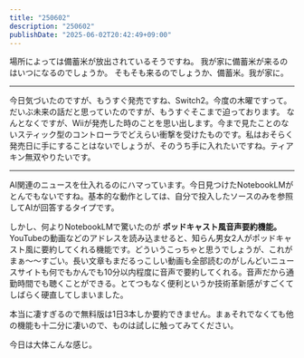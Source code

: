 ```yaml
---
title: "250602"
description: "250602"
publishDate: "2025-06-02T20:42:49+09:00"
---
```

場所によっては備蓄米が放出されているそうですね。
我が家に備蓄米が来るのはいつになるのでしょうか。
そもそも来るのでしょうか、備蓄米。我が家に。

---

今日気づいたのですが、もうすぐ発売ですね、Switch2。今度の木曜ですって。
だいぶ未来の話だと思っていたのですが、もうすぐそこまで迫っております。
なんとなくですが、Wiiが発売した時のことを思い出します。今まで見たことのないスティック型のコントローラでどえらい衝撃を受けたものです。私はおそらく発売日に手にすることはないでしょうが、そのうち手に入れたいですね。ティアキン無双やりたいです。

---

AI関連のニュースを仕入れるのにハマっています。今日見つけたNotebookLMがとんでもないですね。基本的な動作としては、自分で投入したソースのみを参照してAIが回答するタイプです。

しかし、何よりNotebookLMで驚いたのが **ポッドキャスト風音声要約機能。**
YouTubeの動画などのアドレスを読み込ませると、知らん男女2人がポッドキャスト風に要約してくれる機能です。どういうこっちゃと思うでしょうが、これがまぁ～～すごい。長い文章もまだるっこしい動画も全部読むのがしんどいニュースサイトも何でもかんでも10分以内程度に音声で要約してくれる。音声だから通勤時間でも聴くことができる。とてつもなく便利というか技術革新感がすごくてしばらく硬直してしまいました。

本当に凄すぎるので無料版は1日3本しか要約できません。まぁそれでなくても他の機能も十二分に凄いので、ものは試しに触ってみてください。

今日は大体こんな感じ。